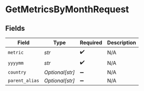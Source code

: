 # GetMetricsByMonthRequest


## Fields

| Field              | Type               | Required           | Description        |
| ------------------ | ------------------ | ------------------ | ------------------ |
| `metric`           | *str*              | :heavy_check_mark: | N/A                |
| `yyyymm`           | *str*              | :heavy_check_mark: | N/A                |
| `country`          | *Optional[str]*    | :heavy_minus_sign: | N/A                |
| `parent_alias`     | *Optional[str]*    | :heavy_minus_sign: | N/A                |